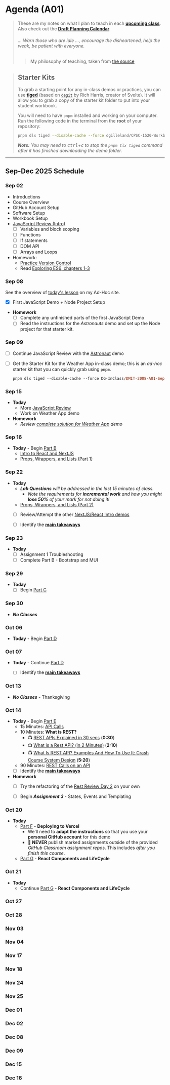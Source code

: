 # Agenda (A01)

> These are my notes on what I plan to teach in each [**upcoming class**](#oct-14). Also check out the [**Draft Planning Calendar**](./Calendar.md)
>
> ###### *... Warn those who are idle ..., encourage the disheartened, help the weak, be patient with everyone.*
>
> > My philosophy of teaching, taken from [the source](https://www.bible.com/bible/111/1TH.5.14.NIV)


> ## Starter Kits
>
> To grab a starting point for any in-class demos or practices, you can use [**tiged**](https://github.com/tiged/tiged) (based on [`degit`](https://github.com/Rich-Harris/degit) by Rich Harris, creator of Svelte). It will allow you to grab a copy of the starter kit folder to put into your student workbook.
> 
> You will need to have `pnpm` installed and working on your computer. Run the following code in the terminal from the **root** of your repository:
>
> ```bash
> pnpm dlx tiged --disable-cache --force dgilleland/CPSC-1520-Workbook/sk/-how-to- ./src/-how-to-
> ```
>
> ***Note:** You may need to <kbd>ctrl</kbd>+<kbd>c</kbd> to stop the `pnpm tlx tiged` command after it has finished downloading the demo folder.*


----

## Sep-Dec 2025 Schedule

### Sep 02

- Introductions
- Course Overview
- GitHub Account Setup
- Software Setup
- Workbook Setup
- [JavaScript Review (Intro)](https://dmit-2008.github.io/dmit2008/classes/week-1/day-2)
  - [ ] Variables and block scoping
  - [ ] Functions
  - [ ] If statements
  - [ ] DOM API
  - [ ] Arrays and Loops
- Homework:
  - [Practice Version Control](https://dgilleland.github.io/CPSC-1520/tutorials/0011/)
  - Read [Exploring ES6, chapters 1-3](https://exploringjs.com/es6/)


### Sep 08

See the overview of [today's lesson](https://dgilleland.github.io/DMIT-2008/lessons/w02-d1/) on my Ad-Hoc site.

- [x] First JavaScript Demo + Node Project Setup
- **Homework**
  - [ ] Complete any unfinished parts of the first JavaScript Demo
  - [ ] Read the instructions for the *Astronauts* demo and set up the Node project for that starter kit.

### Sep 09

- [ ] Continue JavaScript Review with the [Astronaut](./src/A/review-astronauts-example-START/README.md) demo
- [ ] Get the Starter Kit for the Weather App in-class demo; this is an *ad-hoc* starter kit that you can quickly grab using `pnpm`.

    ```ps
    pnpm dlx tiged --disable-cache --force DG-InClass/DMIT-2008-A01-Sep-2025/sk/A/weather-app-start ./src/A/weather-app
    ```



### Sep 15

- **Today**
  - More [JavaScript Review](https://dmit-2008.github.io/dmit2008/classes/week-2/day-2)
  - Work on Weather App demo
- **Homework**
  - *Review [complete solution for Weather App](https://dgilleland.github.io/DMIT-2008/lessons/w02-d2/) demo*

### Sep 16

- **Today** - Begin [Part B](./src/B/ReadMe.md)
  - [Intro to React and NextJS](https://dmit-2008.github.io/dmit2008/classes/week-3/day-1)
  - [Props, Wrappers, and Lists (Part 1)](https://dmit-2008.github.io/dmit2008/classes/week-3/day-2)

### Sep 22

- **Today**
  - ***Lab Questions** will be addressed in the last 15 minutes of class.*
    - *Note the requirements for **incremental work** and how you might **lose 50%** of your mark for not doing it!*
  - [Props, Wrappers, and Lists (Part 2)](https://dmit-2008.github.io/dmit2008/classes/week-4/day-1)
  - [ ] Review/Attempt the other [NextJS/React Intro demos](./src/B/ReadMe.md)
  - [ ] Identify the [**main takeaways**](./src/B/Takeaways.md)


### Sep 23

- **Today**
  - [ ] Assignment 1 Troubleshooting
  - [ ] Complete Part B - Bootstrap and MUI

### Sep 29

- **Today**
  - [ ] Begin [Part C](./src/C/ReadMe.md)

### Sep 30

- ***No Classes***

### Oct 06

- **Today** - Begin [Part D](./src/D/ReadMe.md)


### Oct 07

- **Today** - Continue [Part D](./src/D/ReadMe.md)
  - [ ] Identify the [**main takeaways**](./src/D/Takeaways.md)


### Oct 13

- ***No Classes*** - Thanksgiving

### Oct 14

- **Today** - Begin [Part E](./src/E/ReadMe.md)
  - 15 Minutes: [API Calls](./src/E/react-rest-fundamentals-START/README.md)
  - 10 Minutes: **What is REST?**
    - 📺 [REST APIs Explained in 30 secs](https://youtube.com/shorts/hQUjpbb75eY?si=HQ_pLE1seM5Ry34a) (**0:30**)
    - 📺 [What is a Rest API? (in 2 Minutes)](https://youtu.be/WRsKs-K6iII?si=KmY0EUARM7WsNVsx) (**2:10**)
    - 📺 [What Is REST API? Examples And How To Use It: Crash Course System Design](https://youtu.be/-mN3VyJuCjM?si=mSE4UNsvRJ9p_xTO) (**5:20**)
  - 90 Minutes: [REST Calls on an API](./src/E/react-rest-reviews-app-START/README.md)
  - [ ] Identify the [**main takeaways**](./src/E/Takeaways.md)
- **Homework**
  - [ ] Try the refactoring of the [Rest Review Day 2](./src/E/react-rest-reviews-app-START/README-DAY-2.md) on your own
  - [ ] Begin ***Assignment 3*** - States, Events and Templating


### Oct 20

- **Today**
  - [Part F](./src/F/ReadMe.md) - **Deploying to Vercel**
    - We'll need to **adapt the instructions** so that you use your **personal GitHub account** for this demo
    - 🚨 **NEVER** publish marked assignments outside of the provided *GitHub Classroom assignment repos*. This includes *after you finish this course*.
  - [Part G](./src/G/ReadMe.md) - **React Components and LifeCycle**

### Oct 21

- **Today**
  - Continue [Part G](./src/G/ReadMe.md) - **React Components and LifeCycle**

### Oct 27


### Oct 28


### Nov 03


### Nov 04


### Nov 17


### Nov 18


### Nov 24


### Nov 25


### Dec 01


### Dec 02


### Dec 08


### Dec 09


### Dec 15


### Dec 16

